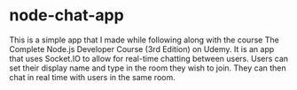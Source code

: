 # node-chat-app

This is a simple app that I made while following along with the course The Complete Node.js Developer Course (3rd Edition) on Udemy. It is an app that uses Socket.IO to allow for real-time chatting between users. Users can set their display name and type in the room they wish to join. They can then chat in real time with users in the same room. 
